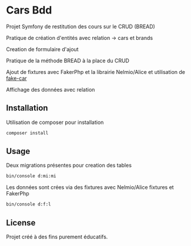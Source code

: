# Cars Bdd

Projet Symfony de restitution des cours sur le CRUD (BREAD)

Pratique de création d'entités avec relation -> cars et brands

Creation de formulaire d'ajout

Pratique de la méthode BREAD à la place du CRUD

Ajout de fixtures avec FakerPhp et la librairie Nelmio/Alice et utilisation de [fake-car](https://github.com/pelmered/fake-car/blob/master/README.md)

Affichage des données avec relation

## Installation

Utilisation de composer pour installation

```bash
composer install
```

## Usage

Deux migrations présentes pour creation des tables

```bash
bin/console d:mi:mi
```

Les données sont crées via des fixtures avec Nelmio/Alice fixtures et FakerPhp

```bash
bin/console d:f:l
```

## License

Projet créé à des fins purement éducatifs.
